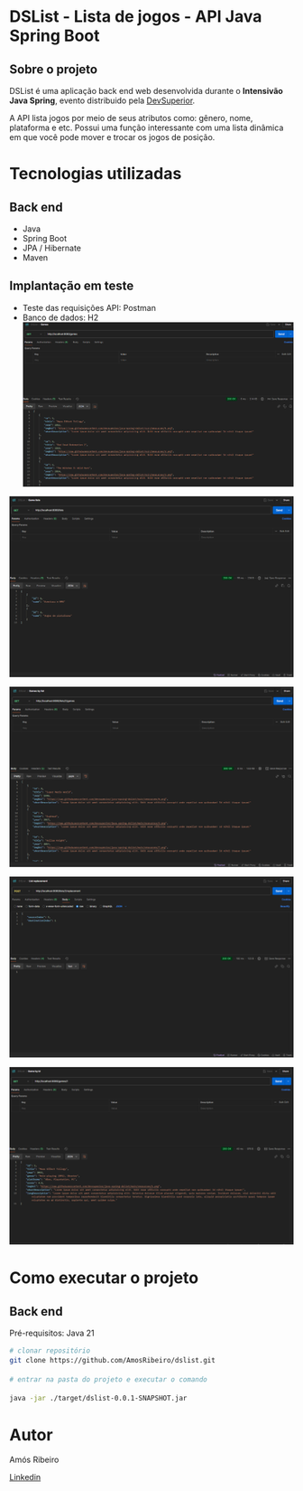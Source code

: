 # DSList - Lista de jogos - API Java Spring Boot 
## Sobre o projeto

DSList é uma aplicação back end web desenvolvida durante o **Intensivão Java Spring**, evento distribuido pela [DevSuperior](https://devsuperior.com "Site da DevSuperior").

A API lista jogos por meio de seus atributos como: gênero, nome, plataforma e etc. Possui uma função interessante com uma lista dinâmica em que você pode mover e trocar os jogos de posição.


# Tecnologias utilizadas
## Back end
- Java
- Spring Boot
- JPA / Hibernate
- Maven

## Implantação em teste
- Teste das requisições API: Postman
- Banco de dados: H2
![Postman 1](https://github.com/AmosRibeiro/dslist/blob/main/images/postman1.png)

![Postman 2](https://github.com/AmosRibeiro/dslist/blob/main/images/postman2.png)

![Postman 3](https://github.com/AmosRibeiro/dslist/blob/main/images/postman3.png)

![Postman 4](https://github.com/AmosRibeiro/dslist/blob/main/images/postman4.png)

![Postman 5](https://github.com/AmosRibeiro/dslist/blob/main/images/postman5.png)

# Como executar o projeto

## Back end
Pré-requisitos: Java 21

```bash
# clonar repositório
git clone https://github.com/AmosRibeiro/dslist.git

# entrar na pasta do projeto e executar o comando

java -jar ./target/dslist-0.0.1-SNAPSHOT.jar
```

# Autor

Amós Ribeiro

[Linkedin](https://www.linkedin.com/in/amosribeiro1202/)
 
